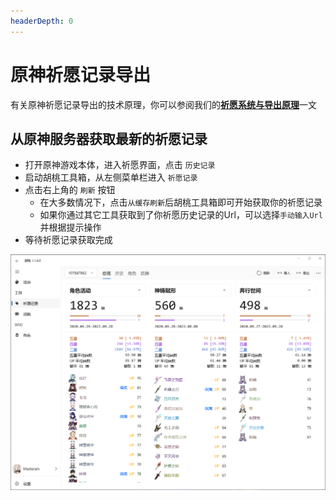 ```yaml
---
headerDepth: 0
---
```


# 原神祈愿记录导出 

有关原神祈愿记录导出的技术原理，你可以参阅我们的[**祈愿系统与导出原理**](/documents/FAQ/Gacha-system-and-export-principal.md)一文

## 从原神服务器获取最新的祈愿记录
- 打开原神游戏本体，进入祈愿界面，点击 `历史记录`
- 启动胡桃工具箱，从左侧菜单栏进入 `祈愿记录`
- 点击右上角的 `刷新` 按钮
    - 在大多数情况下，点击`从缓存刷新`后胡桃工具箱即可开始获取你的祈愿记录
    - 如果你通过其它工具获取到了你祈愿历史记录的Url，可以选择`手动输入Url`并根据提示操作
- 等待祈愿记录获取完成

![wish-export-sample](/images/202209/wish-export.png)
